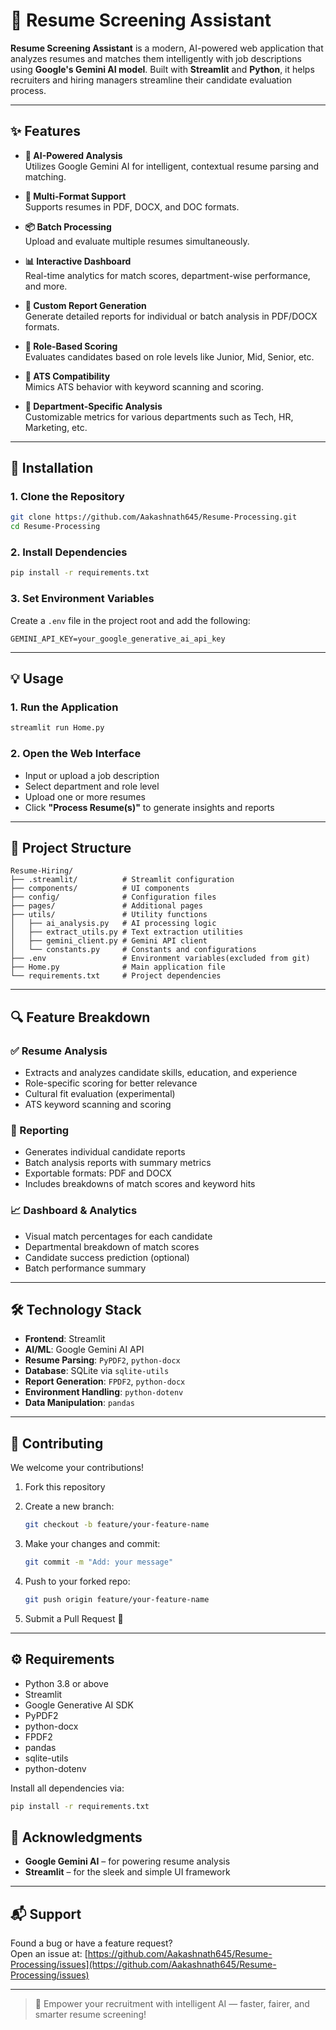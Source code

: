 # 📄 Resume Screening Assistant

**Resume Screening Assistant** is a modern, AI-powered web application that analyzes resumes and matches them intelligently with job descriptions using **Google's Gemini AI model**. Built with **Streamlit** and **Python**, it helps recruiters and hiring managers streamline their candidate evaluation process.

---

## ✨ Features

- **🧠 AI-Powered Analysis**  
  Utilizes Google Gemini AI for intelligent, contextual resume parsing and matching.

- **📁 Multi-Format Support**  
  Supports resumes in PDF, DOCX, and DOC formats.

- **📦 Batch Processing**  
  Upload and evaluate multiple resumes simultaneously.

- **📊 Interactive Dashboard**  
  Real-time analytics for match scores, department-wise performance, and more.

- **📝 Custom Report Generation**  
  Generate detailed reports for individual or batch analysis in PDF/DOCX formats.

- **🎯 Role-Based Scoring**  
  Evaluates candidates based on role levels like Junior, Mid, Senior, etc.

- **🧲 ATS Compatibility**  
  Mimics ATS behavior with keyword scanning and scoring.

- **🏢 Department-Specific Analysis**  
  Customizable metrics for various departments such as Tech, HR, Marketing, etc.

---

## 🚀 Installation

### 1. Clone the Repository

```bash
git clone https://github.com/Aakashnath645/Resume-Processing.git
cd Resume-Processing
```

### 2. Install Dependencies

```bash
pip install -r requirements.txt
```

### 3. Set Environment Variables

Create a `.env` file in the project root and add the following:

```env
GEMINI_API_KEY=your_google_generative_ai_api_key
```

---

## 💡 Usage

### 1. Run the Application

```bash
streamlit run Home.py
```

### 2. Open the Web Interface

- Input or upload a job description
- Select department and role level
- Upload one or more resumes
- Click **"Process Resume(s)"** to generate insights and reports

---

## 📁 Project Structure

```
Resume-Hiring/
├── .streamlit/          # Streamlit configuration
├── components/          # UI components
├── config/              # Configuration files
├── pages/               # Additional pages
├── utils/               # Utility functions
│   ├── ai_analysis.py   # AI processing logic
│   ├── extract_utils.py # Text extraction utilities
│   ├── gemini_client.py # Gemini API client
│   └── constants.py     # Constants and configurations
├── .env                 # Environment variables(excluded from git)
├── Home.py              # Main application file
└── requirements.txt     # Project dependencies
```

---

## 🔍 Feature Breakdown

### ✅ Resume Analysis

- Extracts and analyzes candidate skills, education, and experience
- Role-specific scoring for better relevance
- Cultural fit evaluation (experimental)
- ATS keyword scanning and scoring

### 📄 Reporting

- Generates individual candidate reports
- Batch analysis reports with summary metrics
- Exportable formats: PDF and DOCX
- Includes breakdowns of match scores and keyword hits

### 📈 Dashboard & Analytics

- Visual match percentages for each candidate
- Departmental breakdown of match scores
- Candidate success prediction (optional)
- Batch performance summary

---

## 🛠 Technology Stack

- **Frontend**: Streamlit
- **AI/ML**: Google Gemini AI API
- **Resume Parsing**: `PyPDF2`, `python-docx`
- **Database**: SQLite via `sqlite-utils`
- **Report Generation**: `FPDF2`, `python-docx`
- **Environment Handling**: `python-dotenv`
- **Data Manipulation**: `pandas`

---

## 🤝 Contributing

We welcome your contributions!

1. Fork this repository
2. Create a new branch:

   ```bash
   git checkout -b feature/your-feature-name
   ```

3. Make your changes and commit:

   ```bash
   git commit -m "Add: your message"
   ```

4. Push to your forked repo:

   ```bash
   git push origin feature/your-feature-name
   ```

5. Submit a Pull Request 🚀

---

## ⚙️ Requirements

- Python 3.8 or above
- Streamlit
- Google Generative AI SDK
- PyPDF2
- python-docx
- FPDF2
- pandas
- sqlite-utils
- python-dotenv

Install all dependencies via:

```bash
pip install -r requirements.txt
```

## 🙏 Acknowledgments

- **Google Gemini AI** – for powering resume analysis
- **Streamlit** – for the sleek and simple UI framework

---

## 📬 Support

Found a bug or have a feature request?  
Open an issue at: [https://github.com/Aakashnath645/Resume-Processing/issues](https://github.com/Aakashnath645/Resume-Processing/issues)

---

> 💼 Empower your recruitment with intelligent AI — faster, fairer, and smarter resume screening!

